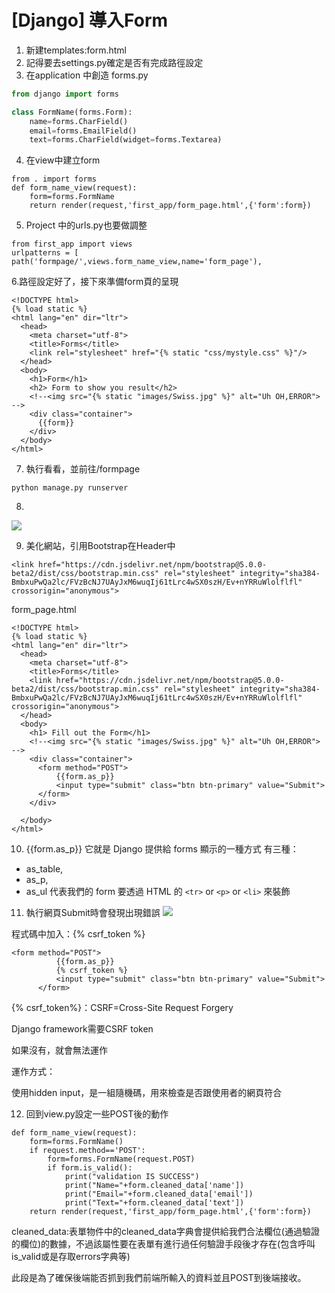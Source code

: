 # [Django] 導入Form
1. 新建templates:form.html
2. 記得要去settings.py確定是否有完成路徑設定
3. 在application 中創造 forms.py
```python
from django import forms

class FormName(forms.Form):
    name=forms.CharField()
    email=forms.EmailField()
    text=forms.CharField(widget=forms.Textarea)
````
4. 在view中建立form
```python=
from . import forms
def form_name_view(request):
    form=forms.FormName
    return render(request,'first_app/form_page.html',{'form':form})
```
5. Project 中的urls.py也要做調整
```python=
from first_app import views
urlpatterns = [
path('formpage/',views.form_name_view,name='form_page'),
```
6.路徑設定好了，接下來準備form頁的呈現
```html=
<!DOCTYPE html>
{% load static %}
<html lang="en" dir="ltr">
  <head>
    <meta charset="utf-8">
    <title>Forms</title>
    <link rel="stylesheet" href="{% static "css/mystyle.css" %}"/>
  </head>
  <body>
    <h1>Form</h1>
    <h2> Form to show you result</h2>
    <!--<img src="{% static "images/Swiss.jpg" %}" alt="Uh OH,ERROR"> -->
    <div class="container">
      {{form}}
    </div>
  </body>
</html>

```

7. 執行看看，並前往/formpage
```cmd=
python manage.py runserver
```
8. 
![](https://i.imgur.com/JXhp5ES.png)

9. 美化網站，引用Bootstrap在Header中
```htmlembedded=
<link href="https://cdn.jsdelivr.net/npm/bootstrap@5.0.0-beta2/dist/css/bootstrap.min.css" rel="stylesheet" integrity="sha384-BmbxuPwQa2lc/FVzBcNJ7UAyJxM6wuqIj61tLrc4wSX0szH/Ev+nYRRuWlolflfl" crossorigin="anonymous">

```
form_page.html
```htmlembedded=
<!DOCTYPE html>
{% load static %}
<html lang="en" dir="ltr">
  <head>
    <meta charset="utf-8">
    <title>Forms</title>
    <link href="https://cdn.jsdelivr.net/npm/bootstrap@5.0.0-beta2/dist/css/bootstrap.min.css" rel="stylesheet" integrity="sha384-BmbxuPwQa2lc/FVzBcNJ7UAyJxM6wuqIj61tLrc4wSX0szH/Ev+nYRRuWlolflfl" crossorigin="anonymous">
  </head>
  <body>
    <h1> Fill out the Form</h1>
    <!--<img src="{% static "images/Swiss.jpg" %}" alt="Uh OH,ERROR"> -->
    <div class="container">
      <form method="POST">
          {{form.as_p}}
          <input type="submit" class="btn btn-primary" value="Submit">
      </form>
    </div>

  </body>
</html>
```
10. {{form.as_p}}
它就是 Django 提供給 forms 顯示的一種方式
有三種：
* as_table,
* as_p,
* as_ul
代表我們的 form 要透過 HTML 的 ``<tr>`` or ``<p>`` or ``<li>`` 來裝飾

11. 執行網頁Submit時會發現出現錯誤
![](https://i.imgur.com/m93EOPw.png)

程式碼中加入：{% csrf_token %}
```htmlembedded=
<form method="POST">
          {{form.as_p}}
          {% csrf_token %}
          <input type="submit" class="btn btn-primary" value="Submit">
      </form>
```
{% csrf_token%}：CSRF=Cross-Site Request Forgery

Django framework需要CSRF token

如果沒有，就會無法運作

運作方式：

使用hidden input，是一組隨機碼，用來檢查是否跟使用者的網頁符合

12. 回到view.py設定一些POST後的動作
```python=
def form_name_view(request):
    form=forms.FormName()
    if request.method=='POST':
        form=forms.FormName(request.POST)
        if form.is_valid():
            print("validation IS SUCCESS")
            print("Name="+form.cleaned_data['name'])
            print("Email="+form.cleaned_data['email'])
            print("Text="+form.cleaned_data['text'])
    return render(request,'first_app/form_page.html',{'form':form})
```
cleaned_data:表單物件中的cleaned_data字典會提供給我們合法欄位(通過驗證的欄位)的數據，不過該屬性要在表單有進行過任何驗證手段後才存在(包含呼叫is_valid或是存取errors字典等)

此段是為了確保後端能否抓到我們前端所輸入的資料並且POST到後端接收。